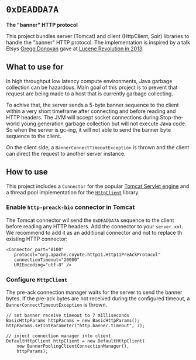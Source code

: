 `0xDEADDA7A`
===========
**The "banner" HTTP protocol**


This project bundles server (Tomcat) and client (HttpClient, Solr) libraries to handle the "banner" HTTP protocol. The implementation is inspired by a talk Etsys [Gregg Donovan](https://twitter.com/greggdonovan) gave at [Lucene Revolution in 2013](http://www.slideshare.net/greggny3/living-with-garbage-by-gregg-donovan-at-lucenesolr-revolution-2013).

## What to use for

In high throughput low latency compute environments, Java garbage collection can be hazardous. Main goal of this project is to prevent that request are being made to a host that is currently garbage collecting.

To achive that, the server sends a 5-byte banner sequence to the client within a very short timeframe after connecting and before reading and HTTP headers. The JVM will accept socket connections during Stop-the-world young generation garbage collection but will not execute Java code. So when the server is gc-ing, it will not able to send the banner byte sequence to the client.

On the client side, a `BannerConnectTimeoutException` is thrown and the client can direct the request to another server instance.

## How to use

This project includes a `Connector` for the popular [Tomcat Servlet engine](http://tomcat.apache.org/) and a thread pool implementation for the [`HttpClient`](http://hc.apache.org/httpcomponents-client-ga/) library.

### Enable `http-preack-bio` connector in Tomcat

The Tomcat connector wil send the `0xDEADDA7A` sequence to the client before reading any HTTP headers. Add the connector to your `server.xml`. We recommend to add it as an additional connector and not to replace th existing HTTP connector:

    <Connector port="8100"
       protocol="org.apache.coyote.http11.Http11PreAckProtocol" 
       connectionTimeout="20000" 
       URIEncoding="utf-8" />


### Configure `HttpClient`

The pre-ack connection manager waits for the server to send the banner bytes. If the pre-ack bytes are not received during the configured timeout, a  `BannerConnectTimeoutException` is thrown.

    // set banner receive timeout to 7 milliseconds
    BasicHttpParams httpParams = new BasicHttpParams();
    httpParams.setIntParameter("http.banner.timeout", 7);
    
    // inject connection manager into client
    DefaultHttpClient httpClient = new DefaultHttpClient(
        new BannerPoolingClientConnectionManager(), 
        httpParams);


